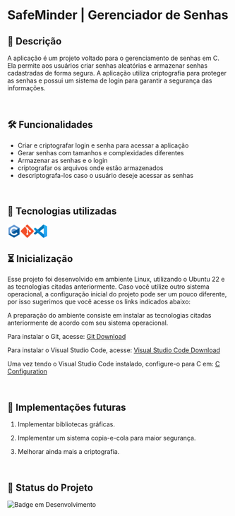 # SafeMinder | Gerenciador de Senhas

## 📖  Descrição

A aplicação é um projeto voltado para o gerenciamento de senhas em C. Ela permite aos usuários criar senhas aleatórias e armazenar senhas cadastradas de forma segura. A aplicação utiliza criptografia para proteger as senhas e possui um sistema de login para garantir a segurança das informações.

<br/>

## 🛠️ Funcionalidades

- Criar e criptografar login e senha para acessar a aplicação
- Gerar senhas com tamanhos e complexidades diferentes
- Armazenar as senhas e o login
- criptografar os arquivos onde estão armazenados
- descriptografa-los caso o usuário deseje acessar as senhas
<br/>

## 📡 Tecnologias utilizadas 
<div align="center"> 
<img align="left" alt="C" height="30" width="30" src="https://raw.githubusercontent.com/devicons/devicon/master/icons/c/c-original.svg">
<img align="left" alt="git" height="30" width="30" src="https://raw.githubusercontent.com/devicons/devicon/master/icons/git/git-original.svg">
<img align="left" alt="vscode" height="30" width="30" src="https://raw.githubusercontent.com/devicons/devicon/master/icons/vscode/vscode-original.svg">

</div>
<br/><br/>

## ⏳ Inicialização

Esse projeto foi desenvolvido em ambiente Linux, utilizando o Ubuntu 22 e as tecnologias citadas anteriormente. Caso você utilize outro sistema operacional, a configuração inicial do projeto pode ser um pouco diferente, por isso sugerimos que você acesse os links indicados abaixo:

A preparação do ambiente consiste em instalar as tecnologias citadas anteriormente de acordo com seu sistema operacional.

Para instalar o Git, acesse: [Git Download](https://github.com/git-guides/install-git)

Para instalar o Visual Studio Code, acesse: [Visual Studio Code Download](https://code.visualstudio.com/download)

Uma vez tendo o Visual Studio Code instalado, configure-o para C em: [C Configuration](https://learn.microsoft.com/pt-br/cpp/build/vscpp-step-0-installation?view=msvc-170)

<br/>

## 🔮 Implementações futuras
1. Implementar bibliotecas gráficas.

2. Implementar um sistema copia-e-cola para maior segurança.

3. Melhorar ainda mais a criptografia.

<br/>

## 🔎 Status do Projeto

![Badge em Desenvolvimento](https://img.shields.io/badge/Status-Em%20Desenvolvimento-green)

<br/>
